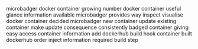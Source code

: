 microbadger docker container growing number docker container useful glance information available microbadger provides way inspect visualise docker container decided microbadger new container update existing container make update consequence consistently badged container giving easy access container information add dockerhub build hook container built dockerhub order inject information required build step